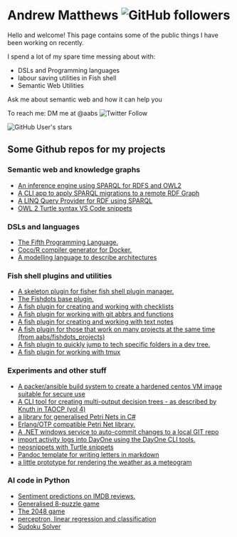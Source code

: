 # Andrew Matthews ![GitHub followers](https://img.shields.io/github/followers/aabs?style=social)

Hello and welcome!  This page contains some of the public things I have been working on recently.

I spend a lot of my spare time messing about with: 

- DSLs and Programming languages
- labour saving utilities in Fish shell
- Semantic Web Utilities

Ask me about semantic web and how it can help you

To reach me: DM me at @aabs ![Twitter Follow](https://img.shields.io/twitter/follow/aabs?style=social)

![GitHub User's stars](https://img.shields.io/github/stars/aabs?style=social)

## Some Github repos for my projects

### Semantic web and knowledge graphs
- [An inference engine using SPARQL for RDFS and OWL2](https://github.com/aabs/inference-engine)
- [A CLI app to apply SPARQL migrations to a remote RDF Graph](https://github.com/aabs/Sparql.Migrator)
- [A LINQ Query Provider for RDF using SPARQL](https://github.com/aabs/LinqToRdf)
- [OWL 2 Turtle syntax VS Code snippets](https://github.com/aabs/vscode-snippets)

### DSLs and languages
- [The Fifth Programming Language.](https://github.com/aabs/fifthlang_dotnet)
- [Coco/R compiler generator for Docker.](https://github.com/aabs/cocor-build-tools)
- [A modelling language to describe architectures](https://github.com/aabs/March)

### Fish shell plugins and utilities
- [A skeleton plugin for fisher fish shell plugin manager.](https://github.com/aabs/fisher-plugin)
- [The Fishdots base plugin.](https://github.com/aabs/fishdots2)
- [A fish plugin for creating and working with checklists](https://github.com/aabs/fish_checklists)
- [A fish plugin for working with git abbrs and functions](https://github.com/aabs/fish_git)
- [A fish plugin for creating and working with text notes](https://github.com/aabs/fish_notes)
- [A fish plugin for those that work on many projects at the same time (from aabs/fishdots_projects)](https://github.com/aabs/fish_projects)
- [A fish plugin to quickly jump to tech specific folders in a dev tree.](https://github.com/aabs/fish_tech)
- [A fish plugin for working with tmux](https://github.com/aabs/fish_tmux)

### Experiments and other stuff
- [A packer/ansible build system to create a hardened centos VM image suitable for secure use](https://github.com/aabs/centos-base)
- [A CLI tool for creating multi-output decision trees - as described by Knuth in TAOCP (vol 4)](https://github.com/aabs/DecisionTree)
- [a library for generalised Petri Nets in C#](https://github.com/aabs/PetriNets)
- [Erlang/OTP compatible Petri Net library.](https://github.com/aabs/gen_pn)
- [A .NET windows service to auto-commit changes to a local GIT repo](https://github.com/aabs/NBake)
- [import activity logs into DayOne using the DayOne CLI tools.](https://github.com/aabs/nday)
- [neosnippets with Turtle snippets](https://github.com/aabs/neosnippet-snippets)
- [Pandoc template for writing letters in markdown](https://github.com/aabs/pandoc-letter)
- [a little prototype for rendering the weather as a meteogram](https://github.com/aabs/meteogram)


### AI code in Python

- [Sentiment predictions on IMDB reviews.](https://github.com/aabs/edx-ai-week11-project)
- [Generalised 8-puzzle game](https://github.com/aabs/edx-ai-week2-project)
- [The 2048 game](https://github.com/aabs/edx-ai-week4-project)
- [perceptron, linear regression and classification](https://github.com/aabs/edx-ai-week7-project)
- [Sudoku Solver](https://github.com/aabs/edx-ai-week9-project)
